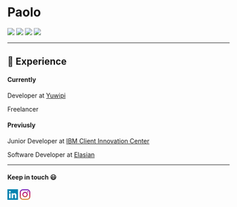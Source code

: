   
# Paolo
[![](https://img.shields.io/badge/OS-Ubuntu-orange?style=for-the-badge&logo=appveyor)](https://ubuntu.com/)
[![](https://img.shields.io/badge/OS-Fedora-blue?style=for-the-badge&logo=appveyor)](https://fedora.com/)
[![](https://img.shields.io/badge/OS-REDHAT-red?style=for-the-badge&logo=appveyor)](https://www.redhat.com/en)
[![](https://img.shields.io/badge/Editor-VS%20Code-blue?style=for-the-badge&logo=appveyor)](https://code.visualstudio.com/)

<hr>

## :briefcase: Experience 

#### Currently
Developer at [Yuwipi](https://www.yuwpi.de/)

Freelancer

#### Previusly
Junior Developer at [IBM Client Innovation Center](https://www.ibm.com)

Software Developer at [Elasian](https://www.elaisian.com)

<hr>

#### Keep in touch :smiley:
[![](/images/linkedin.png)](https://www.linkedin.it/in/paololagalante)
[![](/images/instagram.png)](https://www.instagram.com/paolo_lagalante/)
<!--
## :dart: Goals

#### Current
- [ ] Improve my career
- [ ] Enjoy experiece abroad
- [ ] Create a software house
- [ ] Partecipate to Hackathons

#### Completed
- [x] Start a programmer career
- [x] Attended a startups accelerator program
-->

<!--
**Dantesk/Dantesk** is a ✨ _special_ ✨ repository because its `README.md` (this file) appears on your GitHub profile.

Here are some ideas to get you started:

- 🔭 I’m currently working on ...
- 🌱 I’m currently learning ...
- 👯 I’m looking to collaborate on ...
- 🤔 I’m looking for help with ...
- 💬 Ask me about ...
- 📫 How to reach me: ...
- 😄 Pronouns: ...
- ⚡ Fun fact: ...
-->
